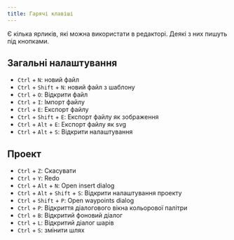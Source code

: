 ```yaml
---
title: Гарячі клавіші
---
```


Є кілька ярликів, які можна використати в редакторі. Деякі з них пишуть під кнопками.

## Загальні налаштування

* `Ctrl` + `N`: новий файл
* `Ctrl` + `Shift` + `N`: новий файл з шаблону
* `Ctrl` + `O`: Відкрити файл
* `Ctrl` + `I`: Імпорт файлу
* `Ctrl` + `E`: Експорт файлу
* `Ctrl` + `Shift` + `E`: Експорт файлу як зображення
* `Ctrl` + `Alt` + `E`: Експорт файлу як svg
* `Ctrl` + `Alt` + `S`: Відкрити налаштування

## Проект

* `Ctrl` + `Z`: Скасувати
* `Ctrl` + `Y`: Redo
* `Ctrl` + `Alt` + `N`: Open insert dialog
* `Ctrl` + `Alt` + `Shift` + `S`: Відкрити налаштування проекту
* `Ctrl` + `Shift` + `P`: Open waypoints dialog
* `Ctrl` + `P`: Відкриття діалогового вікна кольорової палітри
* `Ctrl` + `B`: Відкритий фоновий діалог
* `Ctrl` + `L`: Відкритий діалог шарів
* `Ctrl` + `S`: змінити шлях
